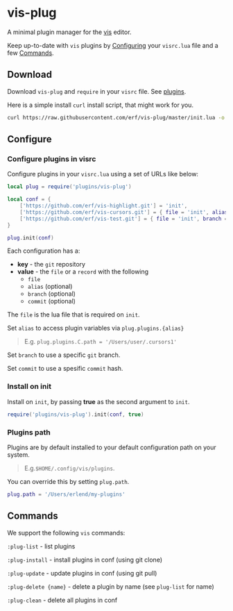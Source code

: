 # vis-plug

A minimal plugin manager for the [vis](https://github.com/martanne/vis) editor.

Keep up-to-date with `vis` plugins by [Configuring](#Configure) your `visrc.lua` file and a few [Commands](#Commands).

## Download

Download `vis-plug` and `require` in your `visrc` file. See [plugins](https://github.com/martanne/vis/wiki/Plugins).

Here is a simple install `curl` install script, that might work for you.

```bash
curl https://raw.githubusercontent.com/erf/vis-plug/master/init.lua -o $HOME/.config/vis/plugins/vis-plug/init.lua --create-dirs
```

## Configure

### Configure plugins in visrc

Configure plugins in your `visrc.lua` using a set of URLs like below:

```Lua
local plug = require('plugins/vis-plug')

local conf = {
	['https://github.com/erf/vis-highlight.git'] = 'init',
	['https://github.com/erf/vis-cursors.git'] = { file = 'init', alias = 'C' },
	['https://github.com/erf/vis-test.git'] = { file = 'init', branch = 'other', commit = 'f4849d4' },
}

plug.init(conf)

```

Each configuration has a:

- **key** - the `git` repository
- **value** - the `file` or a `record` with the following
	- `file`
	- `alias` (optional)
	- `branch` (optional)
	- `commit` (optional)

The `file` is the lua file that is required on `init`.

Set `alias` to access plugin variables via `plug.plugins.{alias}`
> E.g. `plug.plugins.C.path = '/Users/user/.cursors1'`

Set `branch` to use a specific `git` branch.

Set `commit` to use a spesific `commit` hash.

### Install on init

Install on `init`, by passing **true** as the second argument to `init`.

```Lua
require('plugins/vis-plug').init(conf, true)
```

### Plugins path

Plugins are by default installed to your default configuration path on your 
system. 

>E.g.`$HOME/.config/vis/plugins`.

You can override this by setting `plug.path`.

```Lua
plug.path = '/Users/erlend/my-plugins'
```

## Commands

We support the following `vis` commands:

`:plug-list` - list plugins

`:plug-install` - install plugins in conf (using git clone)

`:plug-update` - update plugins in conf (using git pull)

`:plug-delete {name}` - delete a plugin by name (see `plug-list` for name)

`:plug-clean` - delete all plugins in conf